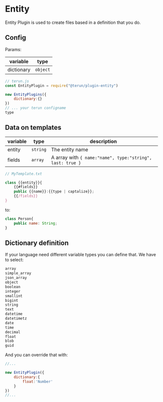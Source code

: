 # Entity

Entity Plugin is used to create files based in a definition that you do.

## Config

Params:

| variable   | type     |
| ---------- | -------- |
| dictionary | `object` |

```js
// terun.js
const EntityPlugin = require("@terun/plugin-entity")

new EntityPlugins({
    dictionary:{}
})
// ... your terun configname
type
```

## Data on templates

| variable | type     | description                                               |
| -------- | -------- | --------------------------------------------------------- |
| entity   | `string` | The entity name                                           |
| fields   | `array`  | A array with `{ name:"name", type:"string", last: true }` |

```js
// MyTemplate.txt

class {{entity}}{
    {{#fields}}
    public {{name}}:{{type | captalize}};
    {{/fields}}
}
```

to:

```js
class Person{
    public name: String;
}
```

## Dictionary definition

If your language need different variable types you can define that. We have to select:

```txt
array
simple_array
json_array
object
boolean
integer
smallint
bigint
string
text
datetime
datetimetz
date
time
decimal
float
blob
guid
```

And you can override that with:

```js
//...

new EntityPlugin({
    dictionary:{
        float:'Number'
    }
})
//...
```